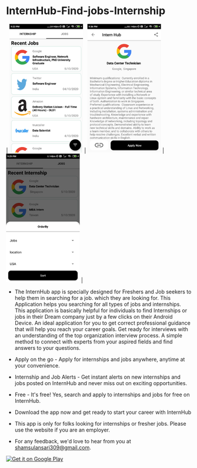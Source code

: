 # InternHub-Find-jobs-Internship


| <img src="https://raw.githubusercontent.com/shamsulhusainansari/InternHub-Find-jobs-Internship/main/1.png" width="200" height="350"/> | <img src="https://raw.githubusercontent.com/shamsulhusainansari/InternHub-Find-jobs-Internship/main/device-2020-10-06-213646.png" width="200" height="350"/> | <img src="https://raw.githubusercontent.com/shamsulhusainansari/InternHub-Find-jobs-Internship/main/3.png" width="200" height="350"/> |

- The InternHub app is specially designed for Freshers and Job seekers to help them in searching for a job. which they are looking for. This Application helps you searching for all types of jobs and internships. This application is basically helpful for individuals to find Internships or jobs in their Dream company just by a few clicks on their Android Device.
An ideal application for you to get correct professional guidance that will help you reach your career goals. Get ready for interviews with an understanding of the top organization interview process. A simple method to connect with experts from your aspired fields and find answers to your questions.

- Apply on the go - Apply for internships and jobs anywhere, anytime at your convenience.

- Internship and Job Alerts - Get instant alerts on new internships and jobs posted on InternHub and never miss out on exciting opportunities.

- Free - It's free! Yes, search and apply to internships and jobs for free on InternHub.

- Download the app now and get ready to start your career with InternHub

- This app is only for folks looking for internships or fresher jobs. Please use the website if you are an employer.

- For any feedback, we'd love to hear from you at shamsulansari309@gmail.com.

 
 <a href='https://play.google.com/store/apps/details?id=com.knoxtech.internhub&pcampaignid=pcampaignidMKT-Other-global-all-co-prtnr-py-PartBadge-Mar2515-1'><img alt='Get it on Google Play' src='https://play.google.com/intl/en_us/badges/static/images/badges/en_badge_web_generic.png'/></a>
